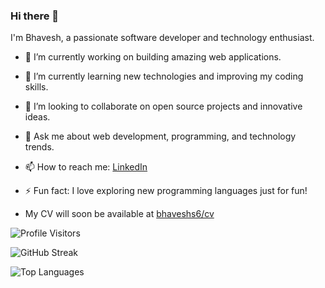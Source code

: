 ### Hi there 👋

I'm Bhavesh, a passionate software developer and technology enthusiast.

- 🔭 I’m currently working on building amazing web applications.
- 🌱 I’m currently learning new technologies and improving my coding skills.
- 👯 I’m looking to collaborate on open source projects and innovative ideas.
- 💬 Ask me about web development, programming, and technology trends.
- 📫 How to reach me: [LinkedIn](https://www.linkedin.com/in/bhaveshs6/)
- ⚡ Fun fact: I love exploring new programming languages just for fun!

- My CV will soon be available at [bhaveshs6/cv](https://github.com/bhaveshs6/cv)

![Profile Visitors](https://vbr.wocr.tk/badge?page_id=bhaveshs6.bhaveshs6&color=00cf00)

![GitHub Streak](https://github-readme-streak-stats.herokuapp.com/?user=bhaveshs6&theme=vue-dark)

![Top Languages](https://github-readme-stats.vercel.app/api/top-langs/?username=bhaveshs6&theme=vue-dark&layout=compact)
